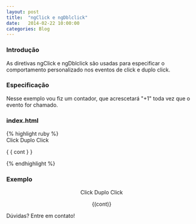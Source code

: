 ```yaml
---
layout: post
title:  "ngClick e ngDblclick"
date:   2014-02-22 10:00:00
categories: Blog
---
```


<h3>Introdução</h3>
As diretivas ngClick e ngDblclick são usadas para especificar o comportamento personalizado nos eventos de click e duplo click.

<h3>Especificação</h3>
Nesse exemplo vou fiz um contador, que acrescetará "+1" toda vez que o evento for chamado.

<h3>index.html</h3>
{% highlight ruby %}
<div ng-app="myapp">
  <script src="angular.min.js"></script>  
  <script src="app.js"></script>      
  <div ng-controller="MyController">    
    <a rel="button" ng-click="cont = cont + 1">
    	Click
    </a>    
    <a rel="button" ng-dblclick="cont = cont + 1">
    	Duplo Click
    </a>    
    <p>{ { cont } }</p>    
  </div>
</div>
{% endhighlight %}

<h3>Exemplo</h3>
<div ng-app="myapp">
  <script src="/js/angular.min.js"></script>  
  <script src="/js/app-click.js"></script>       
  <div ng-controller="MyController" style="text-align: center">
    <a rel="button" class="btn btn-info" ng-click="cont = cont + 1">Click</a>    
    <a rel="button" class="btn btn-info" ng-dblclick="cont = cont + 1">Duplo Click</a>    
    <p>{(cont)}</p>                
  </div>
</div>


Dúvidas? Entre em contato!

